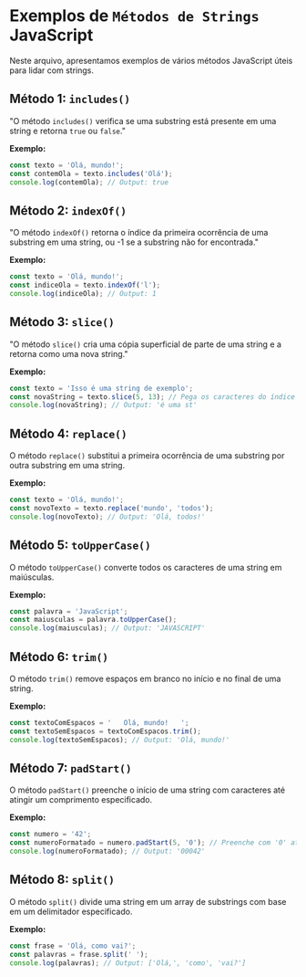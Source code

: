 # Exemplos de `Métodos de Strings` JavaScript

Neste arquivo, apresentamos exemplos de vários métodos JavaScript úteis para lidar com strings.

## Método 1: `includes()`

"O método `includes()` verifica se uma substring está presente em uma string e retorna `true` ou `false`."

**Exemplo:**
```javascript
const texto = 'Olá, mundo!';
const contemOla = texto.includes('Olá');
console.log(contemOla); // Output: true
```
## Método 2: `indexOf()`

"O método `indexOf()` retorna o índice da primeira ocorrência de uma substring em uma string, ou -1 se a substring não for encontrada."

**Exemplo:**
```javascript
const texto = 'Olá, mundo!';
const indiceOla = texto.indexOf('l');
console.log(indiceOla); // Output: 1
```

## Método 3: `slice()`

"O método `slice()` cria uma cópia superficial de parte de uma string e a retorna como uma nova string."

**Exemplo:**
```javascript
const texto = 'Isso é uma string de exemplo';
const novaString = texto.slice(5, 13); // Pega os caracteres do índice 5 (inclusive) ao 13 (exclusive)
console.log(novaString); // Output: 'é uma st'
```

## Método 4: `replace()`

O método `replace()` substitui a primeira ocorrência de uma substring por outra substring em uma string.

**Exemplo:**
```javascript
const texto = 'Olá, mundo!';
const novoTexto = texto.replace('mundo', 'todos');
console.log(novoTexto); // Output: 'Olá, todos!'
```

## Método 5: `toUpperCase()`

O método `toUpperCase()` converte todos os caracteres de uma string em maiúsculas.

**Exemplo:**
```javascript
const palavra = 'JavaScript';
const maiusculas = palavra.toUpperCase();
console.log(maiusculas); // Output: 'JAVASCRIPT'
```

## Método 6: `trim()`

O método `trim()` remove espaços em branco no início e no final de uma string.

**Exemplo:**
```javascript
const textoComEspacos = '   Olá, mundo!   ';
const textoSemEspacos = textoComEspacos.trim();
console.log(textoSemEspacos); // Output: 'Olá, mundo!'
```

## Método 7: `padStart()`

O método `padStart()` preenche o início de uma string com caracteres até atingir um comprimento especificado.

**Exemplo:**
```javascript
const numero = '42';
const numeroFormatado = numero.padStart(5, '0'); // Preenche com '0' até ter 5 caracteres
console.log(numeroFormatado); // Output: '00042'
```

## Método 8: `split()`

O método `split()` divide uma string em um array de substrings com base em um delimitador especificado.

**Exemplo:**
```javascript
const frase = 'Olá, como vai?';
const palavras = frase.split(' ');
console.log(palavras); // Output: ['Olá,', 'como', 'vai?']
```